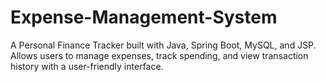 # Expense-Management-System
A Personal Finance Tracker built with Java, Spring Boot, MySQL, and JSP. Allows users to manage expenses, track spending, and view transaction history with a user-friendly interface.
